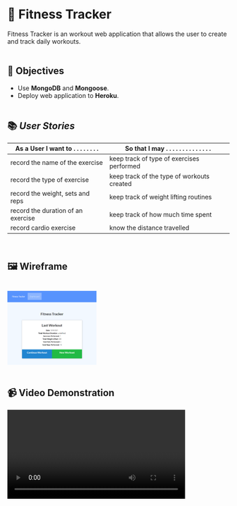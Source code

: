 # 🏬 Fitness Tracker

Fitness Tracker is an workout web application that allows the user to create and track daily workouts.
<br/><br/>

## 🎯 Objectives

* Use **MongoDB** and **Mongoose**.
* Deploy web application to **Heroku**.
<br/><br/>

## 📚 _User Stories_
As a User I want to . . . . . . . . | So that I may . . . . . . . . . . . . . . 
----------------------------------- | ------------------------------------------
record the name of the exercise     | keep track of type of exercises performed
record the type of exercise         | keep track of the type of workouts created
record the weight, sets and reps    | keep track of weight lifting routines
record the duration of an exercise  | keep track of how much time spent
record cardio exercise              | know the distance travelled
<br/>

## 🖼️ Wireframe
<br/>
<img src="./public/images/fitness-tracker-wireframe.png" height="40%" width="40%" alt="Wireframe for Fitness Tracker">
<br/><br/>

## 📹 Video Demonstration
<video controls width="80%" align="center" src="./public/images/Fitness Tracker.webm" type="video/webm"> 
    Sorry, your browser doesn't support embedded videos.
</video>